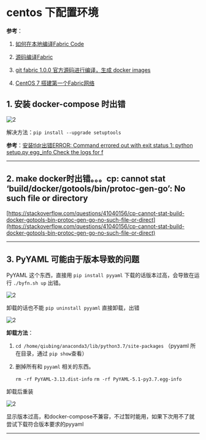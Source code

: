# centos 下配置环境

**参考**：

1. [如何在本地编译Fabric Code](https://www.cnblogs.com/studyzy/p/8030613.html)

2. [源码编译Fabric](http://keliu.me/2018/11/29/FabricCode/)

3. [git fabric 1.0.0 官方源码进行编译，生成 docker images](https://blog.csdn.net/remote_roamer/article/details/70228662)

4. [CentOS 7 搭建第一个Fabric网络](https://blog.csdn.net/line_aijava/article/details/80749052)

## 1. 安装 docker-compose 时出错

![2](http://ww1.sinaimg.cn/large/006alGmrgy1g5wza7pd6rj31cp0finct.jpg)

解决方法：`pip install --upgrade setuptools`

**参考**：[安装tldr出错ERROR: Command errored out with exit status 1: python setup.py egg_info Check the logs for f](https://blog.csdn.net/qq_37189082/article/details/97658103)

---

## 2. make docker时出错。。。cp: cannot stat ‘build/docker/gotools/bin/protoc-gen-go’: No such file or directory

[https://stackoverflow.com/questions/41040156/cp-cannot-stat-build-docker-gotools-bin-protoc-gen-go-no-such-file-or-direct](https://stackoverflow.com/questions/41040156/cp-cannot-stat-build-docker-gotools-bin-protoc-gen-go-no-such-file-or-direct)

---

## 3. PyYAML 可能由于版本导致的问题

PyYAML 这个东西，直接用 `pip install pyyaml` 下载的话版本过高，会导致在运行 `./byfn.sh up` 出错。

![2](http://ww1.sinaimg.cn/large/006alGmrgy1g5zjga1hw3j30w307w76v.jpg)

卸载的话也不能 `pip uninstall pyyaml` 直接卸载，出错

![2](http://ww1.sinaimg.cn/large/006alGmrgy1g5zjheaxs4j319c01b0t4.jpg)

**卸载方法**：

1. `cd /home/qiubing/anaconda3/lib/python3.7/site-packages` （pyyaml 所在目录，通过 `pip show`查看）

2. 删掉所有和 `pyyaml` 相关的东西。

    `rm -rf PyYAML-3.13.dist-info`
    `rm -rf PyYAML-5.1-py3.7.egg-info`

卸载后重装

![2](http://ww1.sinaimg.cn/large/006alGmrgy1g5zjklk0kkj315b06ndib.jpg)

显示版本过高，和docker-compose不兼容，不过暂时能用，如果下次用不了就尝试下载符合版本要求的pyyaml

---
